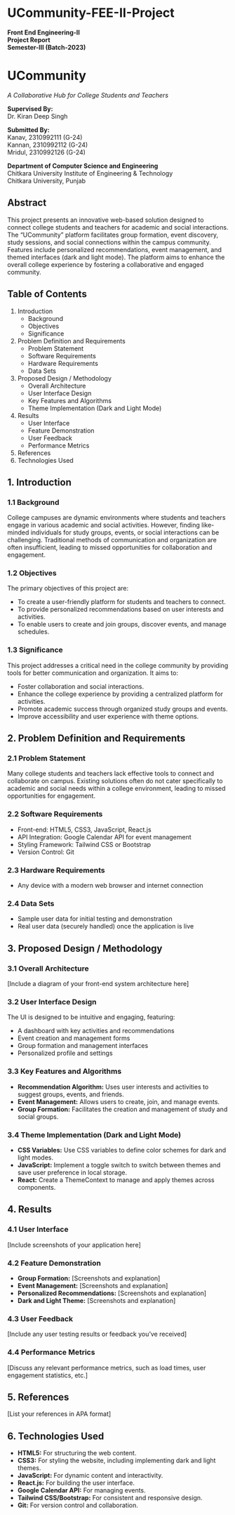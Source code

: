 <!DOCTYPE html>
<html lang="en">
<head>
    <meta charset="UTF-8">
    <meta name="viewport" content="width=device-width, initial-scale=1.0">
    <title>UCommunity-FEE-II-Project README</title>
</head>
<body>

<h1>UCommunity-FEE-II-Project</h1>

<p><strong>Front End Engineering-II</strong><br>
<strong>Project Report</strong><br>
<strong>Semester-III (Batch-2023)</strong></p>

<h1>UCommunity</h1>
<p><i>A Collaborative Hub for College Students and Teachers</i></p>

<p><strong>Supervised By:</strong><br>
Dr. Kiran Deep Singh</p>

<p><strong>Submitted By:</strong><br>
Kanav, 2310992111 (G-24)<br>
Kannan, 2310992112 (G-24)<br>
Mridul, 2310992126 (G-24)</p>

<p><strong>Department of Computer Science and Engineering</strong><br>
Chitkara University Institute of Engineering & Technology<br>
Chitkara University, Punjab</p>

<h2>Abstract</h2>
<p>This project presents an innovative web-based solution designed to connect college students and teachers for academic and social interactions. The “UCommunity” platform facilitates group formation, event discovery, study sessions, and social connections within the campus community. Features include personalized recommendations, event management, and themed interfaces (dark and light mode). The platform aims to enhance the overall college experience by fostering a collaborative and engaged community.</p>

<h2>Table of Contents</h2>
<ol>
    <li>Introduction
        <ul>
            <li>Background</li>
            <li>Objectives</li>
            <li>Significance</li>
        </ul>
    </li>
    <li>Problem Definition and Requirements
        <ul>
            <li>Problem Statement</li>
            <li>Software Requirements</li>
            <li>Hardware Requirements</li>
            <li>Data Sets</li>
        </ul>
    </li>
    <li>Proposed Design / Methodology
        <ul>
            <li>Overall Architecture</li>
            <li>User Interface Design</li>
            <li>Key Features and Algorithms</li>
            <li>Theme Implementation (Dark and Light Mode)</li>
        </ul>
    </li>
    <li>Results
        <ul>
            <li>User Interface</li>
            <li>Feature Demonstration</li>
            <li>User Feedback</li>
            <li>Performance Metrics</li>
        </ul>
    </li>
    <li>References</li>
    <li>Technologies Used</li>
</ol>

<h2>1. Introduction</h2>

<h3>1.1 Background</h3>
<p>College campuses are dynamic environments where students and teachers engage in various academic and social activities. However, finding like-minded individuals for study groups, events, or social interactions can be challenging. Traditional methods of communication and organization are often insufficient, leading to missed opportunities for collaboration and engagement.</p>

<h3>1.2 Objectives</h3>
<p>The primary objectives of this project are:</p>
<ul>
    <li>To create a user-friendly platform for students and teachers to connect.</li>
    <li>To provide personalized recommendations based on user interests and activities.</li>
    <li>To enable users to create and join groups, discover events, and manage schedules.</li>
</ul>

<h3>1.3 Significance</h3>
<p>This project addresses a critical need in the college community by providing tools for better communication and organization. It aims to:</p>
<ul>
    <li>Foster collaboration and social interactions.</li>
    <li>Enhance the college experience by providing a centralized platform for activities.</li>
    <li>Promote academic success through organized study groups and events.</li>
    <li>Improve accessibility and user experience with theme options.</li>
</ul>

<h2>2. Problem Definition and Requirements</h2>

<h3>2.1 Problem Statement</h3>
<p>Many college students and teachers lack effective tools to connect and collaborate on campus. Existing solutions often do not cater specifically to academic and social needs within a college environment, leading to missed opportunities for engagement.</p>

<h3>2.2 Software Requirements</h3>
<ul>
    <li>Front-end: HTML5, CSS3, JavaScript, React.js</li>
    <li>API Integration: Google Calendar API for event management</li>
    <li>Styling Framework: Tailwind CSS or Bootstrap</li>
    <li>Version Control: Git</li>
</ul>

<h3>2.3 Hardware Requirements</h3>
<ul>
    <li>Any device with a modern web browser and internet connection</li>
</ul>

<h3>2.4 Data Sets</h3>
<ul>
    <li>Sample user data for initial testing and demonstration</li>
    <li>Real user data (securely handled) once the application is live</li>
</ul>

<h2>3. Proposed Design / Methodology</h2>

<h3>3.1 Overall Architecture</h3>
<p>[Include a diagram of your front-end system architecture here]</p>

<h3>3.2 User Interface Design</h3>
<p>The UI is designed to be intuitive and engaging, featuring:</p>
<ul>
    <li>A dashboard with key activities and recommendations</li>
    <li>Event creation and management forms</li>
    <li>Group formation and management interfaces</li>
    <li>Personalized profile and settings</li>
</ul>

<h3>3.3 Key Features and Algorithms</h3>
<ul>
    <li><strong>Recommendation Algorithm:</strong> Uses user interests and activities to suggest groups, events, and friends.</li>
    <li><strong>Event Management:</strong> Allows users to create, join, and manage events.</li>
    <li><strong>Group Formation:</strong> Facilitates the creation and management of study and social groups.</li>
</ul>

<h3>3.4 Theme Implementation (Dark and Light Mode)</h3>
<ul>
    <li><strong>CSS Variables:</strong> Use CSS variables to define color schemes for dark and light modes.</li>
    <li><strong>JavaScript:</strong> Implement a toggle switch to switch between themes and save user preference in local storage.</li>
    <li><strong>React:</strong> Create a ThemeContext to manage and apply themes across components.</li>
</ul>

<h2>4. Results</h2>

<h3>4.1 User Interface</h3>
<p>[Include screenshots of your application here]</p>

<h3>4.2 Feature Demonstration</h3>
<ul>
    <li><strong>Group Formation:</strong> [Screenshots and explanation]</li>
    <li><strong>Event Management:</strong> [Screenshots and explanation]</li>
    <li><strong>Personalized Recommendations:</strong> [Screenshots and explanation]</li>
    <li><strong>Dark and Light Theme:</strong> [Screenshots and explanation]</li>
</ul>

<h3>4.3 User Feedback</h3>
<p>[Include any user testing results or feedback you’ve received]</p>

<h3>4.4 Performance Metrics</h3>
<p>[Discuss any relevant performance metrics, such as load times, user engagement statistics, etc.]</p>

<h2>5. References</h2>
<p>[List your references in APA format]</p>

<h2>6. Technologies Used</h2>
<ul>
    <li><strong>HTML5:</strong> For structuring the web content.</li>
    <li><strong>CSS3:</strong> For styling the website, including implementing dark and light themes.</li>
    <li><strong>JavaScript:</strong> For dynamic content and interactivity.</li>
    <li><strong>React.js:</strong> For building the user interface.</li>
    <li><strong>Google Calendar API:</strong> For managing events.</li>
    <li><strong>Tailwind CSS/Bootstrap:</strong> For consistent and responsive design.</li>
    <li><strong>Git:</strong> For version control and collaboration.</li>
</ul>

</body>
</html>
